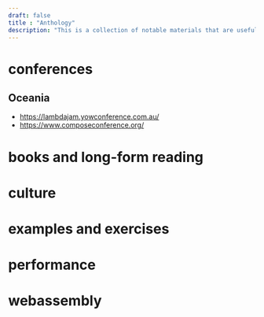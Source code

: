 ```yaml
---
draft: false
title : "Anthology"
description: "This is a collection of notable materials that are useful to learner and experienced vetrans alike. Its' purpose is to introduce you to differing opinions and insights as diversity is the spice of life."
---
```


# conferences

## Oceania
- https://lambdajam.yowconference.com.au/
- https://www.composeconference.org/

# books and long-form reading

# culture

# examples and exercises

# performance

# webassembly


